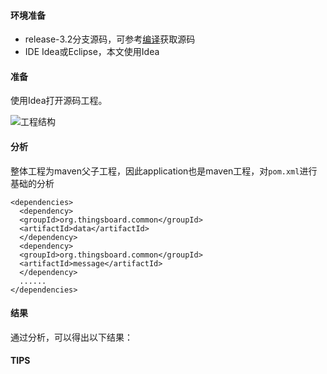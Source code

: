 #### 环境准备

- release-3.2分支源码，可参考[编译](编译.md)获取源码
- IDE Idea或Eclipse，本文使用Idea


#### 准备

使用Idea打开源码工程。

![工程结构](../../image/工程结构.png)



#### 分析
整体工程为maven父子工程，因此application也是maven工程，对`pom.xml`进行基础的分析
```
<dependencies>
  <dependency>
  <groupId>org.thingsboard.common</groupId>
  <artifactId>data</artifactId>
  </dependency>
  <dependency>
  <groupId>org.thingsboard.common</groupId>
  <artifactId>message</artifactId>
  </dependency>
  ......
</dependencies> 
```



#### 结果
通过分析，可以得出以下结果：


#### TIPS



